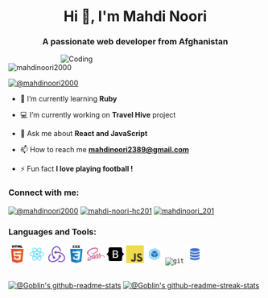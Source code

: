 <h1 align="center">Hi 👋, I'm Mahdi Noori</h1>
<h3 align="center">A passionate web developer from Afghanistan</h3>
<img align="right" alt="Coding" width="400" src="https://camo.githubusercontent.com/5ddf73ad3a205111cf8c686f687fc216c2946a75005718c8da5b837ad9de78c9/68747470733a2f2f7468756d62732e6766796361742e636f6d2f4576696c4e657874446576696c666973682d736d616c6c2e676966">
<p align="left"> <img src="https://komarev.com/ghpvc/?username=mahdinoori2000&label=Profile%20views&color=0e75b6&style=flat" alt="mahdinoori2000" /> </p>
      
<p align="left"> <a href="https://twitter.com/@mahdinoori2000" target="blank"><img src="https://img.shields.io/twitter/follow/mahdinoori2000?logo=twitter&style=for-the-badge" alt="@mahdinoori2000" /></a> </p>
   
- 🌱 I’m currently learning **Ruby**  
  
- 💻 I’m currently working on **Travel Hive** project 

- 💬 Ask me about **React and JavaScript**

- 📫 How to reach me **mahdinoori2389@gmail.com**
 
- ⚡ Fun fact **I love playing football !**

<h3 align="left">Connect with me:</h3>
<p align="left">
<a href="https://twitter.com/@mahdinoori2000" target="blank"><img align="center" src="https://raw.githubusercontent.com/rahuldkjain/github-profile-readme-generator/master/src/images/icons/Social/twitter.svg" alt="@mahdinoori2000" height="30" width="40" /></a>
<a href="https://linkedin.com/in/mahdi-noori-hc201" target="blank"><img align="center" src="https://raw.githubusercontent.com/rahuldkjain/github-profile-readme-generator/master/src/images/icons/Social/linked-in-alt.svg" alt="mahdi-noori-hc201" height="30" width="40" /></a>
<a href="https://instagram.com/mahdinoori_201" target="blank"><img align="center" src="https://raw.githubusercontent.com/rahuldkjain/github-profile-readme-generator/master/src/images/icons/Social/instagram.svg" alt="mahdinoori_201" height="30" width="40" /></a>
</p>

<h3 align="left">Languages and Tools:</h3>
<div>
    <code><img height="35" src="https://raw.githubusercontent.com/github/explore/80688e429a7d4ef2fca1e82350fe8e3517d3494d/topics/html/html.png"></code>
    <code><img height="35" src="https://raw.githubusercontent.com/github/explore/80688e429a7d4ef2fca1e82350fe8e3517d3494d/topics/react/react.png"></code>
    <code><img height="35" src="https://raw.githubusercontent.com/github/explore/80688e429a7d4ef2fca1e82350fe8e3517d3494d/topics/redux/redux.png"></code>
    <code><img height="35" src="https://raw.githubusercontent.com/github/explore/80688e429a7d4ef2fca1e82350fe8e3517d3494d/topics/css/css.png"></code>
    <code><img height="35" src="https://raw.githubusercontent.com/github/explore/80688e429a7d4ef2fca1e82350fe8e3517d3494d/topics/sass/sass.png"></code>
    <code><img height="35" src="https://raw.githubusercontent.com/devicons/devicon/master/icons/bootstrap/bootstrap-plain.svg" alt="bootstrap"></code>
    <code><img height="35" src="https://raw.githubusercontent.com/github/explore/80688e429a7d4ef2fca1e82350fe8e3517d3494d/topics/javascript/javascript.png"></code>
    <code><img height="35" src="https://raw.githubusercontent.com/github/explore/80688e429a7d4ef2fca1e82350fe8e3517d3494d/topics/webpack/webpack.png"></code>
    <code><img title="Git" alt="git" width="30px" src="https://cdn.jsdelivr.net/gh/devicons/devicon/icons/git/git-original.svg"></code>
    <code><img height="35" src="https://raw.githubusercontent.com/github/explore/80688e429a7d4ef2fca1e82350fe8e3517d3494d/topics/sql/sql.png"></code>
   
</div>

</br>
<p align="center">

<a href="https://github.com/mahdinoori2000?tab=repositories"><img src="https://github-readme-stats-one-bice.vercel.app/api?username=mahdinoori2000&theme=gotham&show_icons=true&count_private=true&hide_border=true&role=OWNER,ORGANIZATION_MEMBER,COLLABORATOR"  width="48%" alt="@Goblin's github-readme-stats"/></a>
<a href="https://github.com/mahdinoori2000?tab=stars"><img src="https://github-readme-streak-stats.herokuapp.com?user=mahdinoori2000&theme=gotham&hide_border=true&date_format=M%20j%5B%2C%20Y%5D"  width="48%" alt="@Goblin's github-readme-streak-stats"/></a>

</p>


